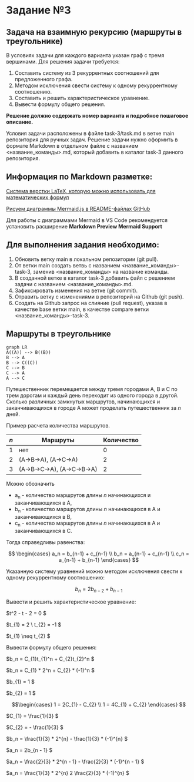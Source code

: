 # Задание №3
## Задача на взаимную рекурсию (маршруты в треугольнике)

В условиях задачи для каждого варианта указан граф с тремя вершинами. Для решения задачи требуется: 
1. Составить систему из 3 рекуррентных соотношений для предложенного графа.
2. Методом исключения свести систему к одному рекуррентному соотношению.
3. Составить и решить характеристическое уравнение.
4. Вывести формулу общего решения.

**Решение должно содержать номер варианта и подробное пошаговое описание.**

Условия задачи расположены в файле task-3/task.md в ветке main репозитория для ручных задач. 
Решение задачи нужно оформить в формате Markdown в отдельном файле с названием <название_команды>.md, который добавить в каталог task-3 данного репозитория.

## Информация по Markdown разметке:
[Система верстки LaTeX, которую можно использовать для математических формул](https://grammarware.net/text/syutkin/MathInLaTeX.pdf)

[Рисуем диаграммы Mermaid.js в README-файлах GitHub](https://habr.com/ru/articles/652867/)

Для работы с диаграммами Mermaid в VS Code рекомендуется установить расширение **Markdown Preview Mermaid Support**

## Для выполнения задания необходимо:
1. Обновить ветку main в локальном репозитории (git pull).
2. От ветки main создать ветвь с названием <название_команды>-task-3, заменив <название_команды> на название команды.
3. В созданной ветке в каталог task-3 добавить файл с решением задачи с названием <название_команды>.md.
4. Зафиксировать изменения на ветке (git commit).
5. Отравить ветку с изменениями в репозиторий на Github (git push).
6. Создать на Github запрос на слияние (pull request), указав в качестве base ветки main, в качестве compare ветки <название_команды>-task-3.
  
## Маршруты в треугольнике

```mermaid
graph LR
A((A)) --> B((B))
B --> A
B --> C((C))
C --> B
C --> A
A --> C
```

Путешественник перемещается между тремя городами A, B и C по трем дорогам и каждый день переходит из одного города в другой. Сколько различных замкнутых маршрутов, начинающихся и заканчивающихся в городе A может проделать путешественник за *n* дней.

Пример расчета количества маршрутов.

| *n* | Маршруты                   | Количество |
|-----|----------------------------|------------|
| 1   | нет                        | 0          |
| 2   | (A->B->A), (A->C->A)       | 2          |
| 3   | (A->B->C->A), (A->C->B->A) | 2          |

Можно обозначить
* a<sub>n</sub> - количество маршрутов длины *n* начинающихся и заканчивающихся 
в A,
* b<sub>n</sub> - количество маршрутов длины *n* начинающихся в A и 
заканчивающихся в B,
* c<sub>n</sub> - количество маршрутов длины *n* начинающихся в A и 
заканчивающихся в C.

Тогда справедливы равенства:

$$
\begin{cases}
a_n = b_{n-1} + c_{n-1}
\\
b_n = a_{n-1} + c_{n-1}
\\
c_n = a_{n-1} + b_{n-1}
\end{cases}
$$

Указанную систему уравнений можно методом исключения свести к одному рекуррентному соотношению:

$$
b_n = 2b_{n-2} + b_{n-1}
$$

Вывести и решить характеристическое уравнение:

$t^2 - t - 2 = 0 $

$t_{1} = 2  \ t_{2} = -1 $

$t_{1} \neq t_{2} $

Вывести формулу общего решения:

$b_n = С_{1}t_{1}^n + С_{2}t_{2}^n $

$b_n = С_{1} * 2^n + С_{2} * (-1)^n $

$b_{1} = 1 $

$b_{2} = 1 $

$$\begin{cases}
1 = 2С_{1} - С_{2} \\ 
1 = 4С_{1} + С_{2} 
\end{cases} $$

$C_{1} = \frac{1}{3} $

$C_{2} = - \frac{1}{3} $

$b_n = \frac{1}{3} * 2^{n} - \frac{1}{3} * (-1)^{n} $

$a_n = 2b_{n - 1} $

$a_n = \frac{2}{3} * 2^{n - 1} - \frac{2}{3} * (-1)^{n - 1} $

$a_n = \frac{1}{3} * 2^{n} 2 \frac{2}{3} * (-1)^{n} $
